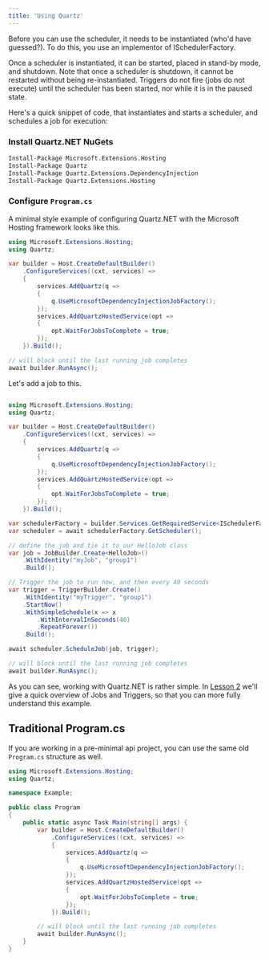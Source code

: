 ```yaml
---
title: 'Using Quartz'
---
```


Before you can use the scheduler, it needs to be instantiated (who'd have guessed?).
To do this, you use an implementor of ISchedulerFactory.

Once a scheduler is instantiated, it can be started, placed in stand-by mode, and shutdown.
Note that once a scheduler is shutdown, it cannot be restarted without being re-instantiated.
Triggers do not fire (jobs do not execute) until the scheduler has been started, nor while it is
in the paused state.

Here's a quick snippet of code, that instantiates and starts a scheduler, and schedules a job for execution:

### Install Quartz.NET NuGets

```sh
Install-Package Microsoft.Extensions.Hosting
Install-Package Quartz
Install-Package Quartz.Extensions.DependencyInjection
Install-Package Quartz.Extensions.Hosting
```

### Configure `Program.cs`

A minimal style example of configuring Quartz.NET with the Microsoft Hosting framework
looks like this.

```csharp
using Microsoft.Extensions.Hosting;
using Quartz;

var builder = Host.CreateDefaultBuilder()
    .ConfigureServices((cxt, services) =>
    {
        services.AddQuartz(q =>
        {
            q.UseMicrosoftDependencyInjectionJobFactory();
        });
        services.AddQuartzHostedService(opt =>
        {
            opt.WaitForJobsToComplete = true;
        });
    }).Build();

// will block until the last running job completes
await builder.RunAsync();
```

Let's add a job to this.


```csharp

using Microsoft.Extensions.Hosting;
using Quartz;

var builder = Host.CreateDefaultBuilder()
    .ConfigureServices((cxt, services) =>
    {
        services.AddQuartz(q =>
        {
            q.UseMicrosoftDependencyInjectionJobFactory();
        });
        services.AddQuartzHostedService(opt =>
        {
            opt.WaitForJobsToComplete = true;
        });
    }).Build();

var schedulerFactory = builder.Services.GetRequiredService<ISchedulerFactory>();
var scheduler = await schedulerFactory.GetScheduler();

// define the job and tie it to our HelloJob class
var job = JobBuilder.Create<HelloJob>()
    .WithIdentity("myJob", "group1")
    .Build();

// Trigger the job to run now, and then every 40 seconds
var trigger = TriggerBuilder.Create()
    .WithIdentity("myTrigger", "group1")
    .StartNow()
    .WithSimpleSchedule(x => x
        .WithIntervalInSeconds(40)
        .RepeatForever())
    .Build();

await scheduler.ScheduleJob(job, trigger);

// will block until the last running job completes
await builder.RunAsync();
```

As you can see, working with Quartz.NET is rather simple. In [Lesson 2](jobs-and-triggers.md) we'll give a quick overview of Jobs and Triggers, so that you can more fully understand this example.

## Traditional Program.cs

If you are working in a pre-minimal api project, you can use the same old `Program.cs` structure
as well.

```csharp
using Microsoft.Extensions.Hosting;
using Quartz;

namespace Example;

public class Program
{
    public static async Task Main(string[] args) {
        var builder = Host.CreateDefaultBuilder()
            .ConfigureServices((cxt, services) =>
            {
                services.AddQuartz(q =>
                {
                    q.UseMicrosoftDependencyInjectionJobFactory();
                });
                services.AddQuartzHostedService(opt =>
                {
                    opt.WaitForJobsToComplete = true;
                });
            }).Build();

        // will block until the last running job completes
        await builder.RunAsync();
    }
}
```

